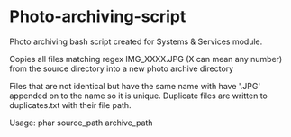 # Photo-archiving-script
Photo archiving bash script created for Systems &amp; Services module.

Copies all files matching regex IMG_XXXX.JPG (X can mean any number) from the source directory into a new photo archive directory

Files that are not identical but have the same name with have '.JPG' appended on to the name so it is unique. Duplicate files are written to duplicates.txt with their file path.

Usage: phar source_path archive_path

